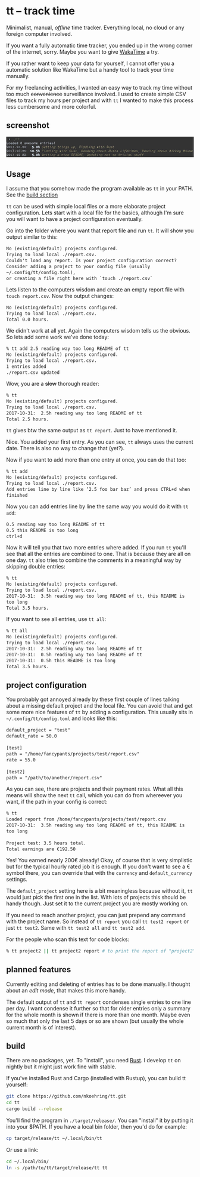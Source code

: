 tt – track time
===============

Minimalist, manual, *offline* time tracker. Everything local, no cloud or any foreign computer involved.

If you want a fully automatic time tracker, you ended up in the wrong corner of the internet, sorry. Maybe you want to give [WakaTime](https://wakatime.com/) a try.

If you rather want to keep your data for yourself, I cannot offer you a automatic solution like WakaTime but a handy tool to track your time manually.

For my freelancing activities, I wanted an easy way to track my time without too much ~~convenience~~ surveillance involved. I used to create simple CSV files to track my hours per project and with `tt` I wanted to make this process less cumbersome and more colorful.

screenshot
----------

![screenshot](scrot.jpg)

Usage
-----

I assume that you somehow made the program available as `tt` in your PATH. See the [build section](#build)

`tt` can be used with simple local files or a more elaborate project configuration. Lets start with a local file for the basics, although I'm sure you will want to have a project configuration eventually.

Go into the folder where you want that report file and run `tt`. It will show you output similar to this:

```
No (existing/default) projects configured.
Trying to load local ./report.csv.
Couldn't load any report. Is your project configuration correct?
Consider adding a project to your config file (usually ~/.config/tt/config.toml),
or creating a file right here with `touch ./report.csv`
```

Lets listen to the computers wisdom and create an empty report file with `touch report.csv`. Now the output changes:

```
No (existing/default) projects configured.
Trying to load local ./report.csv.
Total 0.0 hours.
```

We didn't work at all yet. Again the computers wisdom tells us the obvious. So lets add some work we've done today:

```
% tt add 2.5 reading way too long README of tt
No (existing/default) projects configured.
Trying to load local ./report.csv.
1 entries added
./report.csv updated
```

Wow, you are a ~~slow~~ thorough reader:

```
% tt
No (existing/default) projects configured.
Trying to load local ./report.csv.
2017-10-31:  2.5h reading way too long README of tt
Total 2.5 hours.
```

`tt` gives btw the same output as `tt report`. Just to have mentioned it.

Nice. You added your first entry. As you can see, `tt` always uses the current date. There is also no way to change that (yet?).

Now if you want to add more than one entry at once, you can do that too:

```
% tt add
No (existing/default) projects configured.
Trying to load local ./report.csv.
Add entries line by line like ‘2.5 foo bar baz’ and press CTRL+d when finished
```

Now you can add entries line by line the same way you would do it with `tt add`:
```
0.5 reading way too long README of tt
0.5 this README is too long
ctrl+d
```

Now it will tell you that two more entries where added. If you run `tt` you'll see that all the entries are combined to one. That is because they are all on one day. `tt` also tries to combine the comments in a meaningful way by skipping double entries:

```
% tt
No (existing/default) projects configured.
Trying to load local ./report.csv.
2017-10-31:  3.5h reading way too long README of tt, this README is too long
Total 3.5 hours.
```

If you want to see all entries, use `tt all`:

```
% tt all
No (existing/default) projects configured.
Trying to load local ./report.csv.
2017-10-31:  2.5h reading way too long README of tt
2017-10-31:  0.5h reading way too long README of tt
2017-10-31:  0.5h this README is too long
Total 3.5 hours.
```

project configuration
---------------------

You probably got annoyed already by these first couple of lines talking about a missing default project and the local file. You can avoid that and get some more nice features of `tt` by adding a configuration. This usually sits in `~/.config/tt/config.toml` and looks like this:

```
default_project = "test"
default_rate = 50.0

[test]
path = "/home/fancypants/projects/test/report.csv"
rate = 55.0

[test2]
path = "/path/to/another/report.csv"
```

As you can see, there are projects and their payment rates. What all this means will show the next `tt` call, which you can do from whereever you want, if the path in your config is correct:

```
% tt
Loaded report from /home/fancypants/projects/test/report.csv
2017-10-31:  3.5h reading way too long README of tt, this README is too long

Project test: 3.5 hours total.
Total earnings are €192.50
```

Yes! You earned nearly 200€ already! Okay, of course that is very simplistic but for the typical hourly rated job it is enough. If you don't want to see a € symbol there, you can override that with the `currency` and `default_currency` settings.

The `default_project` setting here is a bit meaningless because without it, `tt` would just pick the first one in the list. With lots of projects this should be handy though. Just set it to the current project you are mostly working on.

If you need to reach another project, you can just prepend any command with the project name. So instead of `tt report` you call `tt test2 report` or just `tt test2`. Same with `tt test2 all` and `tt test2 add`.

For the people who scan this text for code blocks:

```sh
% tt project2 || tt project2 report # to print the report of "project2"
```

planned features
----------------

Currently editing and deleting of entries has to be done manually. I thought about an _edit mode_, that makes this more handy.

The default output of `tt` and `tt report` condenses single entries to one line per day. I want condense it further so that for older entries only a summary for the whole month is shown if there is more than one month. Maybe even so much that only the last 5 days or so are shown (but usually the whole current month is of interest).

build
-----

There are no packages, yet. To "install", you need [Rust](https://www.rustup.rs/). I develop `tt` on nightly but it might just work fine with stable.

If you've installed Rust and Cargo (installed with Rustup), you can build tt yourself:

```sh
git clone https://github.com/nkoehring/tt.git
cd tt
cargo build --release
```

You'll find the program in `./target/release/`. You can "install" it by putting it into your $PATH. If you have a local bin folder, then you'd do for example:

```sh
cp target/release/tt ~/.local/bin/tt
```

Or use a link:

```sh
cd ~/.local/bin/
ln -s /path/to/tt/target/release/tt tt
```
